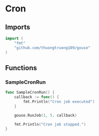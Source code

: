 # Cron

## Imports

```go
import (
	"fmt"
	"github.com/thuongtruong109/gouse"
)
```
## Functions


### SampleCronRun

```go
func SampleCronRun() {
	callback := func() {
		fmt.Println("Cron job executed")
	}

	gouse.RunJob(1, 5, callback)

	fmt.Println("Cron job stopped.")
}
```
